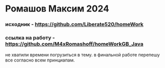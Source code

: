 
# Ромашов Максим 2024
### исходник - https://github.com/Liberate520/homeWork
### ссылка на работу - https://github.com/M4xRomashoff/homeWorkGB_Java

не хватили времени погрузиться в тему. в финальной  работе перепешу все согласно всем принциапам.
